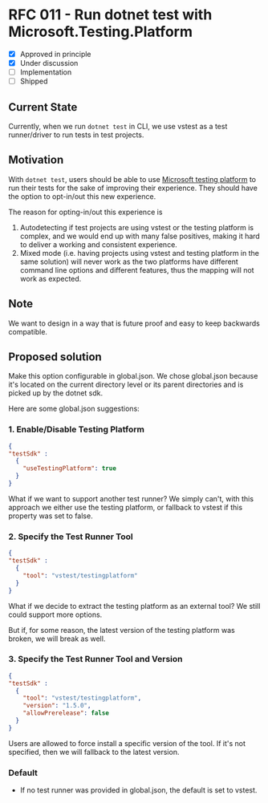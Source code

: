 # RFC 011 - Run dotnet test with Microsoft.Testing.Platform

- [x] Approved in principle
- [x] Under discussion
- [ ] Implementation
- [ ] Shipped

## Current State

Currently, when we run `dotnet test` in CLI, we use vstest as a test runner/driver to run tests in test projects.

## Motivation

With `dotnet test`, users should be able to use [Microsoft testing platform](https://learn.microsoft.com/en-us/dotnet/core/testing/unit-testing-platform-intro?tabs=dotnetcli#microsofttestingplatform-pillars) to run their tests for the sake of improving their experience. They should have the option to opt-in/out this new experience.

The reason for opting-in/out this experience is

1. Autodetecting if test projects are using vstest or the testing platform is complex, and we would end up with many false positives, making it hard to deliver a working and consistent experience.
2. Mixed mode (i.e. having projects using vstest and testing platform in the same solution) will never work as the two platforms have different command line options and different features, thus the mapping will not work as expected.

## Note

We want to design in a way that is future proof and easy to keep backwards compatible.

## Proposed solution

Make this option configurable in global.json. We chose global.json because it's located on the current directory level or its parent directories and is picked up by the dotnet sdk.

Here are some global.json suggestions:

### 1. Enable/Disable Testing Platform

```json
{
"testSdk" :
  {
    "useTestingPlatform": true
  }
}
```

What if we want to support another test runner? We simply can't, with this approach we either use the testing platform, or fallback to vstest if this property was set to false.

### 2. Specify the Test Runner Tool

```json
{
"testSdk" :
  {
    "tool": "vstest/testingplatform"
  }
}
```

What if we decide to extract the testing platform as an external tool? We still could support more options.

But if, for some reason, the latest version of the testing platform was broken, we will break as well.

### 3. Specify the Test Runner Tool and Version

```json
{
"testSdk" :
  {
    "tool": "vstest/testingplatform",
    "version": "1.5.0",
    "allowPrerelease": false
  }
}
```

Users are allowed to force install a specific version of the tool. If it's not specified, then we will fallback to the latest version.

### Default

- If no test runner was provided in global.json, the default is set to vstest.
